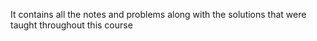 It contains all the notes and problems along with the solutions that were taught throughout this course
